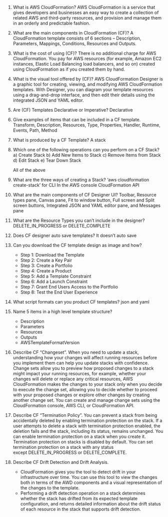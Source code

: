 
1. What is AWS CloudFormation?
AWS CloudFormation is a service that gives developers and businesses an easy way to create a collection of related AWS and third-party resources, and provision and manage them in an orderly and predictable fashion.


2. What are the main components in CloudFormation (CF)?
A CloudFormation template consists of 6 sections – Description, Parameters, Mappings, Conditions, Resources and Outputs.


3. What is the cost of using (CF)?
There is no additional charge for AWS CloudFormation. You pay for AWS resources (for example, Amazon EC2 instances, Elastic Load Balancing load balancers, and so on) created using CloudFormation as if you created them by hand.


4. What is the visual tool offered by (CF)?
AWS CloudFormation Designer is a graphic tool for creating, viewing, and modifying AWS CloudFormation templates. With Designer, you can diagram your template resources using a drag-and-drop interface, and then edit their details using the integrated JSON and YAML editor.


5. Are (CF) Templates Declarative or Imperative?
	Declarative


6. Give examples of items that can be included in a CF template.
Transform, Description, Resources, Type, Properties, Handler, Runtime, Events, Path, Method


7. What is produced by a CF Template?
	A stack
	

8. Which one of the following operations can you perform on a CF Stack?
	a) Create Stack
	b) Add New Items to Stack
	c) Remove Items from Stack
	d) Edit Stack
	e) Tear Down Stack

	All of the above


9. What are the three ways of creating a Stack?
	‘aws cloudformation create-stack’ for CLI
	In the AWS console
	CloudFormation API


10. What are the main components of CF Designer UI?
Toolbar, Resource types pane, Canvas pane, Fit to window button, Full screen and Split screen buttons, Integrated JSON and YAML editor pane, and Messages pane


11. What are the Resource Types you can’t include in the designer?
DELETE_IN_PROGRESS or DELETE_COMPLETE


12. Does CF designer auto save templates?
	It doesn’t auto save


13. Can you download the CF template design as image and how?
    - Step 1: Download the Template
    - Step 2: Create a Key Pair
    - Step 3: Create a Portfolio
    - Step 4: Create a Product
    - Step 5: Add a Template Constraint
    - Step 6: Add a Launch Constraint
    - Step 7: Grant End Users Access to the Portfolio
    - Step 8: Test the End User Experience


14. What script formats can you product CF templates?
	json and yaml


15. Name 5 items in a high level template structure?
    - Description
    - Parameters
    - Resources
    - Outputs
    - AWSTemplateFormatVersion


16. Describe CF “Changeset”.
When you need to update a stack, understanding how your changes will affect running resources before you implement them can help you update stacks with confidence. Change sets allow you to preview how proposed changes to a stack might impact your running resources, for example, whether your changes will delete or replace any critical resources, AWS CloudFormation makes the changes to your stack only when you decide to execute the change set, allowing you to decide whether to proceed with your proposed changes or explore other changes by creating another change set. You can create and manage change sets using the CloudFormation console, AWS CLI, or CloudFormation API.


17. Describe CF “Termination Policy”.
You can prevent a stack from being accidentally deleted by enabling termination protection on the stack. If a user attempts to delete a stack with termination protection enabled, the deletion fails and the stack, including its status, remains unchanged. You can enable termination protection on a stack when you create it. Termination protection on stacks is disabled by default. You can set termination protection on a stack with any status except DELETE_IN_PROGRESS or DELETE_COMPLETE.


18. Describe CF Drift Detection and Drift Analysis.
    - CloudFormation gives you the tool to detect drift in your infrastructure over time. You can use this tool to view the changes both in terms of the AWD components and a visual representation of the changes to the template.
    - Performing a drift detection operation on a stack determines whether the stack has drifted from its expected template configuration, and returns detailed information about the drift status of each resource in the stack that supports drift detection.

